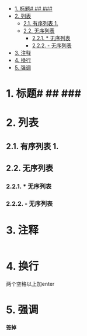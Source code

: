 <!-- TOC -->

- [1. 标题# ## ###](#1-标题--)
- [2. 列表](#2-列表)
  - [2.1. 有序列表 1.](#21-有序列表-1)
  - [2.2. 无序列表](#22-无序列表)
    - [2.2.1. * 无序列表](#221--无序列表)
    - [2.2.2. - 无序列表](#222---无序列表)
- [3. 注释](#3-注释)
- [4. 换行](#4-换行)
- [5. 强调](#5-强调)

<!-- /TOC -->
# 1. 标题# ## ### #######
# 2. 列表
## 2.1. 有序列表 1. 
## 2.2. 无序列表
### 2.2.1. * 无序列表
### 2.2.2. - 无序列表
# 3. 注释
```
```
# 4. 换行
两个空格以上加enter
# 5. 强调
**签掉**


